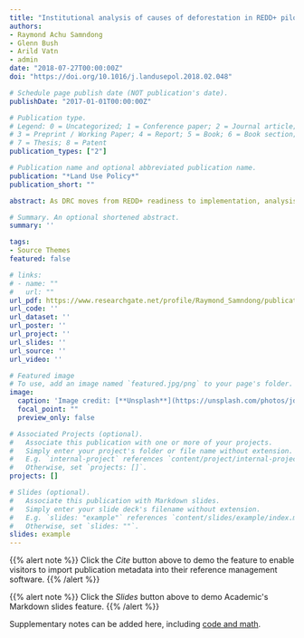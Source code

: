 ```yaml
---
title: "Institutional analysis of causes of deforestation in REDD+ pilot sites in the Equateur province: Implication for REDD+ in the Democratic Republic of Congo"
authors:
- Raymond Achu Samndong
- Glenn Bush
- Arild Vatn
- admin
date: "2018-07-27T00:00:00Z"
doi: "https://doi.org/10.1016/j.landusepol.2018.02.048"

# Schedule page publish date (NOT publication's date).
publishDate: "2017-01-01T00:00:00Z"

# Publication type.
# Legend: 0 = Uncategorized; 1 = Conference paper; 2 = Journal article;
# 3 = Preprint / Working Paper; 4 = Report; 5 = Book; 6 = Book section;
# 7 = Thesis; 8 = Patent
publication_types: ["2"]

# Publication name and optional abbreviated publication name.
publication: "*Land Use Policy*"
publication_short: ""

abstract: As DRC moves from REDD+ readiness to implementation, analysis of the causes of deforestation at the local level is paramount. The present study contributes to this by assessing both proximate and underlying causes of deforestation in two REDD+ pilots of the Équateur province. The study found that agricultural expansion through shifting cultivation is the main proximate cause of deforestation. This activity is accelerated by logging that simplifies clearing of land. Logging also contributes to the total biomass loss from the forest. Shifting cultivation is driven by the poverty conditions of the study area. Poverty is also linked to the political and institutional structures of forest governance. These structures are controlled by political elites who influence local decisions to clear forests. While actions to curb deforestation might be challenging, this study suggests that addressing the underlying causes through effective land use planning and developing robust accountable institutions while providing alternative economic opportunities to the local population are necessary.

# Summary. An optional shortened abstract.
summary: ''

tags:
- Source Themes
featured: false

# links:
# - name: ""
#   url: ""
url_pdf: https://www.researchgate.net/profile/Raymond_Samndong/publication/323535870_Institutional_analysis_of_causes_of_deforestation_in_REDD_pilot_sites_in_the_Equateur_province_Implication_for_REDD_in_the_Democratic_Republic_of_Congo/links/5ba22eb1299bf13e603c1b0f/Institutional-analysis-of-causes-of-deforestation-in-REDD-pilot-sites-in-the-Equateur-province-Implication-for-REDD-in-the-Democratic-Republic-of-Congo.pdf
url_code: ''
url_dataset: ''
url_poster: ''
url_project: ''
url_slides: ''
url_source: ''
url_video: ''

# Featured image
# To use, add an image named `featured.jpg/png` to your page's folder. 
image:
  caption: 'Image credit: [**Unsplash**](https://unsplash.com/photos/jdD8gXaTZsc)'
  focal_point: ""
  preview_only: false

# Associated Projects (optional).
#   Associate this publication with one or more of your projects.
#   Simply enter your project's folder or file name without extension.
#   E.g. `internal-project` references `content/project/internal-project/index.md`.
#   Otherwise, set `projects: []`.
projects: []

# Slides (optional).
#   Associate this publication with Markdown slides.
#   Simply enter your slide deck's filename without extension.
#   E.g. `slides: "example"` references `content/slides/example/index.md`.
#   Otherwise, set `slides: ""`.
slides: example
---
```


{{% alert note %}}
Click the *Cite* button above to demo the feature to enable visitors to import publication metadata into their reference management software.
{{% /alert %}}

{{% alert note %}}
Click the *Slides* button above to demo Academic's Markdown slides feature.
{{% /alert %}}

Supplementary notes can be added here, including [code and math](https://sourcethemes.com/academic/docs/writing-markdown-latex/).
